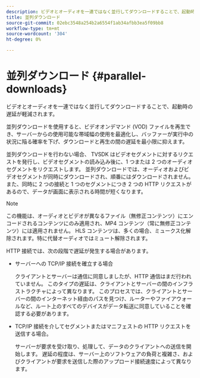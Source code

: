 ```yaml
---
description: ビデオとオーディオを一連ではなく並行してダウンロードすることで、起動時の遅延が軽減されます。
title: 並列ダウンロード
source-git-commit: 02ebc3548a254b2a6554f1ab34afbb3ea5f09bb8
workflow-type: tm+mt
source-wordcount: '304'
ht-degree: 0%

---
```


# 並列ダウンロード {#parallel-downloads}

ビデオとオーディオを一連ではなく並行してダウンロードすることで、起動時の遅延が軽減されます。

並列ダウンロードを使用すると、ビデオオンデマンド (VOD) ファイルを再生でき、サーバーからの使用可能な帯域幅の使用を最適化し、バッファーが実行中の状況に陥る確率を下げ、ダウンロードと再生の間の遅延を最小限に抑えます。

<!-- 

Removed as part of "no DASH use cases" for 2.5.1, May 31st, 2017 release.
<p>Parallel downloads allows DASH video-on-demand (VOD) files to be played, optimizes the available bandwidth usage from a server, lowers the probability of getting into buffer under-run situations, and minimizes the delay between download and playback. </p>

 -->

並列ダウンロードを行わない場合、 TVSDK はビデオセグメントに対するリクエストを発行し、ビデオセグメントの読み込み後に、1 つまたは 2 つのオーディオセグメントをリクエストします。 並列ダウンロードでは、オーディオおよびビデオセグメントが同時にダウンロードされ、順番にはダウンロードされません。 また、同時に 2 つの接続と 1 つのセグメントにつき 2 つの HTTP リクエストがあるので、データが画面に表示される時間が短くなります。

>[!NOTE]
>
>この機能は、オーディオとビデオが異なるファイル（無修正コンテンツ）にエンコードされるコンテンツにのみ適用され、MP4 コンテンツ（常に無修正コンテンツ）には適用されません。 HLS コンテンツは、多くの場合、ミュークス化解除されます。特に代替オーディオではミュート解除されます。

<!-- 

See comment above (DASH use case removed).
  This feature applies only to content where the audio and video are encoded into different files (unmuxed content) and does not apply to MP4 content, which is always muxed. Most DASH content is unmuxed, and HLS content is often unmuxed, especially with alternate audio. 
-->

HTTP 接続では、次の段階で遅延が発生する場合があります。

* サーバーへの TCP/IP 接続を確立する場合

  クライアントとサーバーは通信に同意しましたが、HTTP 通信はまだ行われていません。 このタイプの遅延は、クライアントとサーバーの間のインフラストラクチャによって異なります。 このプロセスでは、クライアントとサーバーの間のインターネット経由のパスを見つけ、ルーターやファイアウォールなど、ルート上のすべてのデバイスがデータ転送に同意していることを確認する必要があります。
* TCP/IP 接続を介してセグメントまたはマニフェストの HTTP リクエストを送信する場合。

  サーバーが要求を受け取り、処理して、データのクライアントへの送信を開始します。 遅延の程度は、サーバー上のソフトウェアの負荷と複雑さ、およびクライアントが要求を送信した際のアップロード接続速度によって異なります。

